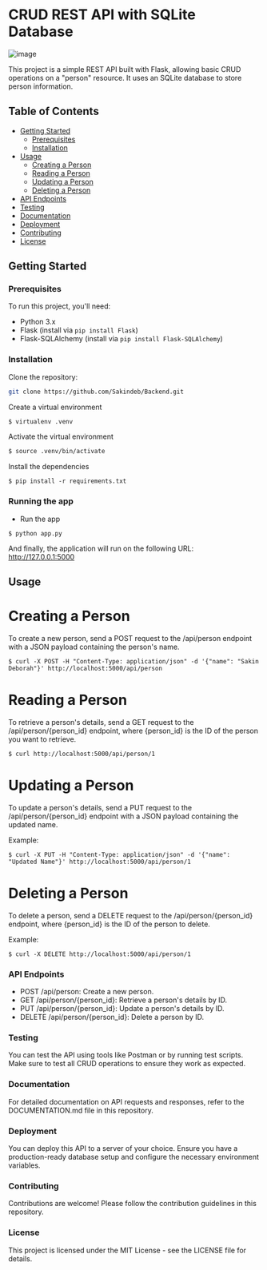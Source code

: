 # CRUD REST API with SQLite Database

![image](https://github.com/Sakindeb/Backend/assets/116188961/bece2d81-5273-489b-8ab7-aed0ff206712)


This project is a simple REST API built with Flask, allowing basic CRUD operations on a "person" resource. It uses an SQLite database to store person information.

## Table of Contents

- [Getting Started](#getting-started)
  - [Prerequisites](#prerequisites)
  - [Installation](#installation)
- [Usage](#usage)
  - [Creating a Person](#creating-a-person)
  - [Reading a Person](#reading-a-person)
  - [Updating a Person](#updating-a-person)
  - [Deleting a Person](#deleting-a-person)
- [API Endpoints](#api-endpoints)
- [Testing](#testing)
- [Documentation](#documentation)
- [Deployment](#deployment)
- [Contributing](#contributing)
- [License](#license)

## Getting Started

### Prerequisites

To run this project, you'll need:

- Python 3.x
- Flask (install via `pip install Flask`)
- Flask-SQLAlchemy (install via `pip install Flask-SQLAlchemy`)

### Installation

 Clone the repository:

   ```bash
   git clone https://github.com/Sakindeb/Backend.git

```
Create a virtual environment
```bash
$ virtualenv .venv
```

 Activate the virtual environment
```bash
$ source .venv/bin/activate
```

 Install the dependencies
```
$ pip install -r requirements.txt
```
### Running the app
* Run the app
```
$ python app.py
```

And finally, the application will run on the following URL: http://127.0.0.1:5000
## Usage
# Creating a Person
To create a new person, send a POST request to the /api/person endpoint with a JSON payload containing the person's name.
```
$ curl -X POST -H "Content-Type: application/json" -d '{"name": "Sakin Deborah"}' http://localhost:5000/api/person

```
# Reading a Person
To retrieve a person's details, send a GET request to the /api/person/{person_id} endpoint, where {person_id} is the ID of the person you want to retrieve.
```
$ curl http://localhost:5000/api/person/1

```
# Updating a Person
To update a person's details, send a PUT request to the /api/person/{person_id} endpoint with a JSON payload containing the updated name.

Example:
```
$ curl -X PUT -H "Content-Type: application/json" -d '{"name": "Updated Name"}' http://localhost:5000/api/person/1

```
# Deleting a Person
To delete a person, send a DELETE request to the /api/person/{person_id} endpoint, where {person_id} is the ID of the person to delete.

Example:
```
$ curl -X DELETE http://localhost:5000/api/person/1

```


### API Endpoints
- POST /api/person: Create a new person.
- GET /api/person/{person_id}: Retrieve a person's details by ID.
- PUT /api/person/{person_id}: Update a person's details by ID.
- DELETE /api/person/{person_id}: Delete a person by ID.


### Testing
You can test the API using tools like Postman or by running test scripts. Make sure to test all CRUD operations to ensure they work as expected.

### Documentation
For detailed documentation on API requests and responses, refer to the DOCUMENTATION.md file in this repository.

### Deployment
You can deploy this API to a server of your choice. Ensure you have a production-ready database setup and configure the necessary environment variables.

### Contributing
Contributions are welcome! Please follow the contribution guidelines in this repository.

### License
This project is licensed under the MIT License - see the LICENSE file for details.
